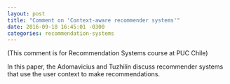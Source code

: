 ```yaml
---
layout: post
title: "Comment on 'Context-aware recommender systems'"
date: 2016-09-18 16:45:01 -0300
categories: recommendation-systems
---
```

(This comment is for Recommendation Systems course at PUC Chile)

In this paper, the Adomavicius and Tuzhilin discuss recommender systems that
use the user context to make recommendations.
